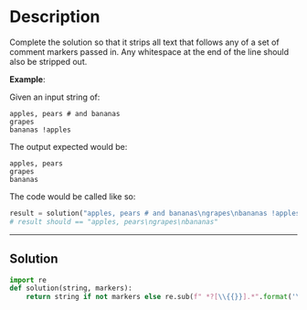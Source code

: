 # Description

Complete the solution so that it strips all text that follows any of a set of comment markers passed in. Any whitespace at the end of the line should also be stripped out.

**Example**:

Given an input string of:

```
apples, pears # and bananas
grapes
bananas !apples
```

The output expected would be:

```
apples, pears
grapes
bananas
```

The code would be called like so:

```py
result = solution("apples, pears # and bananas\ngrapes\nbananas !apples", ["#", "!"])
# result should == "apples, pears\ngrapes\nbananas"
```

---

## Solution

```py
import re
def solution(string, markers):
    return string if not markers else re.sub(f" *?[\\{{}}].*".format('\\'.join(markers)), "", string)
```
